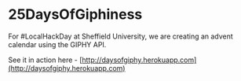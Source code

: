 # 25DaysOfGiphiness
For #LocalHackDay at Sheffield University, we are creating an advent calendar using the GIPHY API.

See it in action here - [http://daysofgiphy.herokuapp.com](http://daysofgiphy.herokuapp.com)

